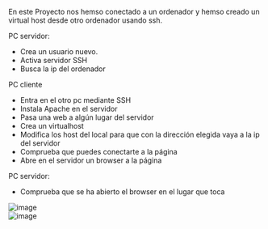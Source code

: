 En este Proyecto nos hemso conectado a un ordenador y hemso creado un virtual host desde otro ordenador usando ssh.


PC servidor:
- Crea un usuario nuevo.
- Activa servidor SSH
- Busca la ip del ordenador

PC cliente
- Entra en el otro pc mediante SSH
- Instala Apache en el servidor
- Pasa una web a algún lugar del servidor
- Crea un virtualhost
- Modifica los host del local para que con la dirección elegida vaya a la ip del servidor
- Comprueba que puedes conectarte a la página
- Abre en el servidor un browser a la página

PC servidor:
- Comprueba que se ha abierto el browser en el lugar que toca

![image](https://github.com/user-attachments/assets/8d5b7bbe-38e8-4bb7-bf49-87590839f654)  
![image](https://github.com/user-attachments/assets/04430f42-01d9-4f15-bc05-a4fc2b335589)


